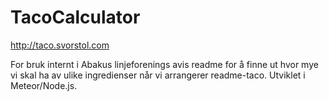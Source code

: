 TacoCalculator
==============
http://taco.svorstol.com

For bruk internt i Abakus linjeforenings avis readme for å finne ut hvor mye vi skal ha av ulike ingredienser når vi arrangerer readme-taco.
Utviklet i Meteor/Node.js. 
